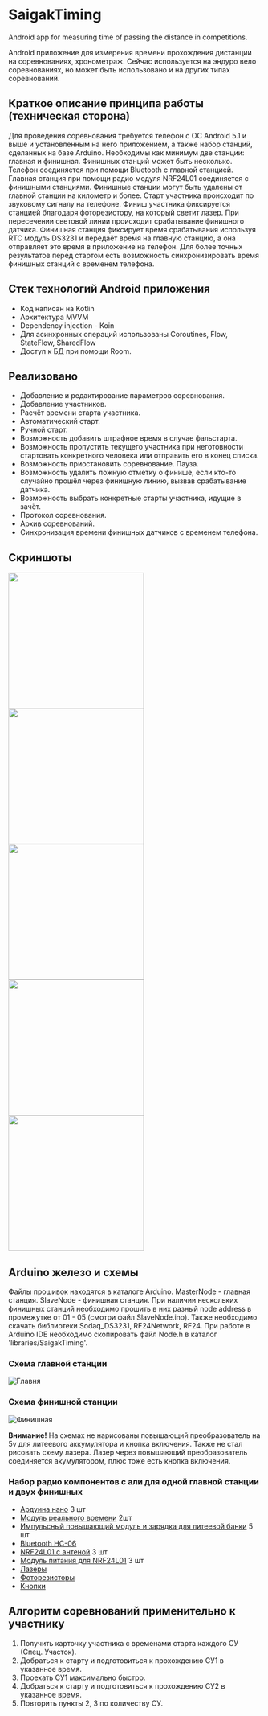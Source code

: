 # SaigakTiming
Android app for measuring time of passing the distance in competitions.

Android приложение для измерения времени прохождения дистанции на соревнованиях, хронометраж.
Сейчас используется на эндуро вело соревнованиях, но может быть использовано и на других типах соревнований.


## Краткое описание принципа работы (техническая сторона)
Для проведения соревнования требуется телефон с ОС Android 5.1 и выше и установленным на него приложением, а также набор станций, сделанных на базе Arduino. Необходимы как минимум две станции: главная и финишная. Финишных станций может быть несколько.
Телефон соединяется при помощи Bluetooth с главной станцией. Главная станция при помощи радио модуля NRF24L01 соединяется с финишными станциями. Финишные станции могут быть удалены от главной станции на километр и более. Старт участника происходит по звуковому сигналу на телефоне. Финиш участника фиксируется станцией благодаря фоторезистору, на который светит лазер. При пересечении световой линии происходит срабатывание финишного датчика. Финишная станция фиксирует время срабатывания используя RTC модуль DS3231 и передаёт время на главную станцию, а она отправляет это время в приложение на телефон. Для более точных результатов перед стартом есть возможность синхронизировать время финишных станций с временем телефона.

    
## Стек технологий Android приложения

* Код написан на Kotlin
* Архитектура MVVM
* Dependency injection - Koin
* Для асинхронных операций использованы Coroutines, Flow, StateFlow, SharedFlow
* Доступ к БД при помощи Room.


## Реализовано

* Добавление и редактирование параметров соревнования.
* Добавление участников.
* Расчёт времени старта участника.
* Автоматический старт.
* Ручной старт.
* Возможность добавить штрафное время в случае фальстарта.
* Возможность пропустить текущего участника при неготовности стартовать конкретного человека или отправить его в конец списка.
* Возможность приостановить соревнование. Пауза.
* Возможность удалить ложную отметку о финише, если кто-то случайно прошёл через финишную линию, вызвав срабатывание датчика.
* Возможность выбрать конкретные старты участника, идущие в зачёт.
* Протокол соревнования.
* Архив соревнований.
* Синхронизация времени финишных датчиков с временем телефона.


## Скриншоты
<img src="screenshots/screenshot1.png" width="270"> <img src="screenshots/screenshot2.png" width="270">
<img src="screenshots/screenshot3.png" width="270"> <img src="screenshots/screenshot4.png" width="270">
<img src="screenshots/screenshot5.png" width="270">


## Arduino железо и схемы

Файлы прошивок находятся в каталоге Arduino. MasterNode - главная станция. SlaveNode - финишная станция. При наличии нескольких финишных станций необходимо прошить в них разный node address в промежутке от 01 - 05 (смотри файл SlaveNode.ino). Также необходимо скачать библиотеки Sodaq_DS3231, RF24Network, RF24.  При работе в Arduino IDE необходимо скопировать файл Node.h в каталог 'libraries/SaigakTiming'. 

### Схема главной станции
![Главня](Arduino/schemes/master.png)

### Схема финишной станции
![Финишная](Arduino/schemes/slave.png)

**Внимание!**
На схемах не нарисованы повышающий преобразователь на 5v для литеевого аккумулятора и кнопка включения. Также не стал рисовать схему лазера. Лазер через повышающий преобразователь соединяется акумулятором, плюс тоже есть кнопка включения.

### Набор радио компонентов с али для одной главной станции и двух финишных

* [Ардуина нано](https://aliexpress.ru/item/32341832857.html) 3 шт 
* [Модуль реального времени](https://aliexpress.ru/item/1005001557552298.html) 2шт
* [Импульсный повышающий модуль и зарядка для литеевой банки](https://aliexpress.ru/item/32923419688.html) 5 шт
* [Bluetooth HC-06](https://aliexpress.ru/item/4000587203886.html)
* [NRF24L01 с антеной](https://aliexpress.ru/item/32517849393.html) 3 шт
* [Модуль питания для NRF24L01](https://aliexpress.ru/item/4000587243566.html) 3 шт
* [Лазеры](https://aliexpress.ru/item/32843915409.html)
* [Фоторезисторы](https://aliexpress.ru/item/32623615207.html)
* [Кнопки](https://aliexpress.ru/item/4000169106856.html)


## Алгоритм соревнований применительно к участнику
1. Получить карточку участника с временами старта каждого СУ (Спец. Участок).
2. Добраться к старту и подготовиться к прохождению СУ1 в указанное время.
3. Проехать СУ1 максимально быстро.
4. Добраться к старту и подготовиться к прохождению СУ2 в указанное время.
5. Повторить пункты 2, 3 по количеству СУ.
